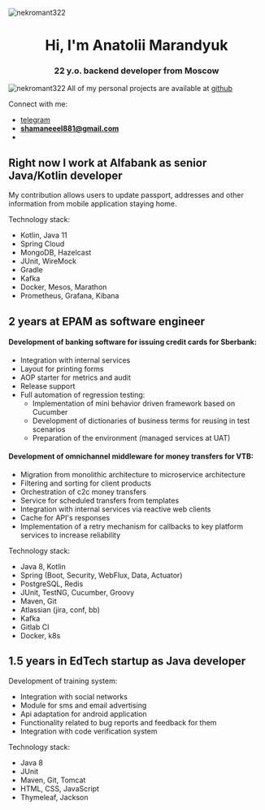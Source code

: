 <p align="left"> <img src="https://komarev.com/ghpvc/?username=nekromant322&label=Profile%20views&color=0e75b6&style=flat" alt="nekromant322" /> </p>
<h1 align="center">Hi, I'm Anatolii Marandyuk</h1>
<h3 align="center">22 y.o. backend developer from Moscow </h3>



<p><img align="left" src="https://github-readme-stats.vercel.app/api/top-langs?username=nekromant322&show_icons=true&locale=en&layout=compact&hide=css,html" alt="nekromant322" /></p> 

All of my personal projects are available at [github](https://github.com/nekromant322)  

Connect with me:

- [telegram](https://t.me/Marandyuk_Anatolii)
- **shamaneeel881@gmail.com**
- 

<h2>Right now I work at Alfabank as senior Java/Kotlin developer</h3>
My contribution allows users to update passport, addresses and other information from mobile application staying home.

Technology stack:
- Kotlin, Java 11 
- Spring Cloud
- MongoDB, Hazelcast
- JUnit, WireMock
- Gradle
- Kafka
- Docker, Mesos, Marathon
- Prometheus, Grafana, Kibana


<h2>2 years at EPAM as software engineer</h3>
<h4>Development of banking software for issuing credit cards for Sberbank:</h4>

- Integration with internal services
- Layout for printing forms
- AOP starter for metrics and audit
- Release support
- Full automation of regression testing:
   + Implementation of mini behavior driven framework based on Cucumber
   + Development of dictionaries of business terms for reusing in test scenarios
   + Preparation of the environment (managed services at UAT) 

<h4>Development of omnichannel middleware for money transfers for VTB:</h4>


- Migration from monolithic architecture to microservice architecture
- Filtering and sorting for client products
- Orchestration of c2c money transfers
- Service for scheduled transfers from templates
- Integration with internal services via reactive web clients
- Cache for API's responses
- Implementation of a retry mechanism for callbacks to key platform services to increase reliability


Technology stack:
- Java 8, Kotlin
- Spring (Boot, Security, WebFlux, Data, Actuator)
- PostgreSQL, Redis
- JUnit, TestNG, Cucumber, Groovy
- Maven, Git
- Atlassian (jira, conf, bb)
- Kafka
- Gitlab CI
- Docker, k8s



<h2>1.5 years in EdTech startup as Java developer</h2>

Development of training system:
- Integration with social networks
- Module for sms and email advertising
- Api adaptation for android application
- Functionality related to bug reports and feedback for them
- Integration with code verification system

Technology stack:
- Java 8
- JUnit
- Maven, Git, Tomcat
- HTML, CSS, JavaScript
- Thymeleaf, Jackson

